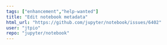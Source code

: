 ```yaml
---
tags: ["enhancement","help-wanted"]
title: "Edit notebook metadata"
html_url: "https://github.com/jupyter/notebook/issues/6402"
user: "jtpio"
repo: "jupyter/notebook"
---
```


